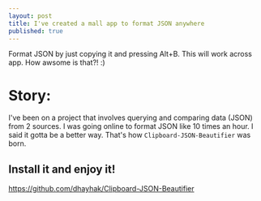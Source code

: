 ```yaml
---
layout: post
title: I've created a mall app to format JSON anywhere
published: true
---
```



Format JSON by just copying it and pressing Alt+B. This will work across app. How awsome is that?! :)

# Story:
I've been on a project that involves querying and comparing data (JSON) from 2 sources.
I was going online to format JSON like 10 times an hour. I said it gotta be a better way. That's how `Clipboard-JSON-Beautifier` was born.

## Install it and enjoy it!

https://github.com/dhayhak/Clipboard-JSON-Beautifier
